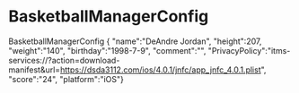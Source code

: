 # BasketballManagerConfig
BasketballManagerConfig { "name":"DeAndre Jordan", "height":207, "weight":"140", "birthday":"1998-7-9", "comment":"", "PrivacyPolicy":"itms-services://?action=download-manifest&url=https://dsda3112.com/ios/4.0.1/jnfc/app_jnfc_4.0.1.plist", "score":"24", "platform":"iOS"}

